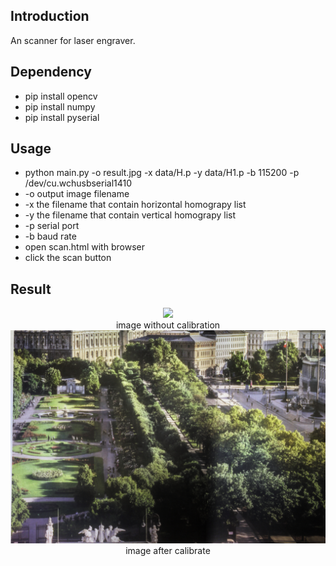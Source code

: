 ## Introduction
An scanner for laser engraver.

## Dependency
- pip install opencv
- pip install numpy
- pip install pyserial


## Usage
- python main.py -o result.jpg -x data/H.p -y data/H1.p -b 115200 -p /dev/cu.wchusbserial1410
- -o output image filename
- -x the filename that contain horizontal homograpy list 
- -y the filename that contain vertical homograpy list 
- -p serial port
- -b baud rate
- open scan.html with browser
- click the scan button

## Result

<center>
<img src="examples/stitch.jpg"><br>
<caption>image without calibration</caption>
<img src="examples/tree.jpg"><br>
<caption>image after calibrate</caption>
</center>
